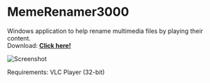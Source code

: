 # MemeRenamer3000
Windows application to help rename multimedia files by playing their content.  
Download: **[Click here!](https://github.com/Fabioluiz100/MemeRenamer3000/releases)**

![Screenshot](https://i.imgur.com/V2pnsNZ.png)

Requirements:
VLC Player (32-bit)
